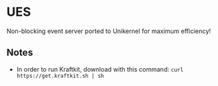 # UES
Non-blocking event server ported to Unikernel for maximum efficiency!

## Notes
- In order to run Kraftkit, download with this command: `curl https://get.kraftkit.sh | sh`